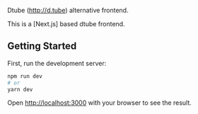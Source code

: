Dtube (http://d.tube) alternative frontend.

This is a [Next.js] based  dtube frontend.

## Getting Started

First, run the development server:

```bash
npm run dev
# or
yarn dev
```

Open [http://localhost:3000](http://localhost:3000) with your browser to see the result.
